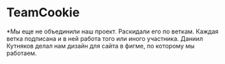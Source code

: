 # TeamCookie
*Мы еще не объединили наш проект. Раскидали его по веткам. Каждая ветка подписана и в ней работа того или иного участника. Даниил Кутняков делал нам дизайн для сайта в фигме, по которому мы работаем.
